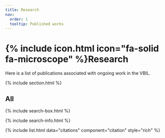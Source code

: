 ```yaml
---
title: Research
nav:
  order: 1
  tooltip: Published works
---
```


# {% include icon.html icon="fa-solid fa-microscope" %}Research

Here is a list of publications associated with ongoing work in the VBIL.

{% include section.html %}

## All

{% include search-box.html %}

{% include search-info.html %}

{% include list.html data="citations" component="citation" style="rich" %}
